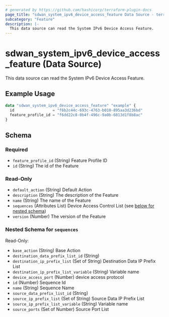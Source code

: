 ```yaml
---
# generated by https://github.com/hashicorp/terraform-plugin-docs
page_title: "sdwan_system_ipv6_device_access_feature Data Source - terraform-provider-sdwan"
subcategory: "Feature"
description: |-
  This data source can read the System IPv6 Device Access Feature.
---
```


# sdwan_system_ipv6_device_access_feature (Data Source)

This data source can read the System IPv6 Device Access Feature.

## Example Usage

```terraform
data "sdwan_system_ipv6_device_access_feature" "example" {
  id                 = "f6b2c44c-693c-4763-b010-895aa3d236bd"
  feature_profile_id = "f6dd22c8-0b4f-496c-9a0b-6813d1f8b8ac"
}
```

<!-- schema generated by tfplugindocs -->
## Schema

### Required

- `feature_profile_id` (String) Feature Profile ID
- `id` (String) The id of the Feature

### Read-Only

- `default_action` (String) Default Action
- `description` (String) The description of the Feature
- `name` (String) The name of the Feature
- `sequences` (Attributes List) Device Access Control List (see [below for nested schema](#nestedatt--sequences))
- `version` (Number) The version of the Feature

<a id="nestedatt--sequences"></a>
### Nested Schema for `sequences`

Read-Only:

- `base_action` (String) Base Action
- `destination_data_prefix_list_id` (String)
- `destination_ip_prefix_list` (Set of String) Destination Data IP Prefix List
- `destination_ip_prefix_list_variable` (String) Variable name
- `device_access_port` (Number) device access protocol
- `id` (Number) Sequence Id
- `name` (String) Sequence Name
- `source_data_prefix_list_id` (String)
- `source_ip_prefix_list` (Set of String) Source Data IP Prefix List
- `source_ip_prefix_list_variable` (String) Variable name
- `source_ports` (Set of Number) Source Port List
